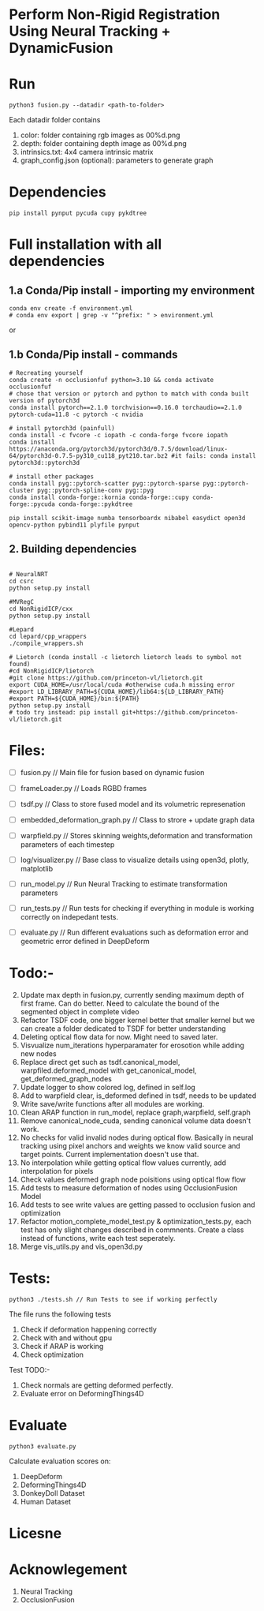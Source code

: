 # Perform Non-Rigid Registration Using Neural Tracking + DynamicFusion

# Run
```
python3 fusion.py --datadir <path-to-folder>
``` 

Each datadir folder contains
1. color: folder containing rgb images as 00%d.png
2. depth: folder containing depth image as 00%d.png 
3. intrinsics.txt: 4x4 camera intrinsic matrix 
4. graph_config.json (optional): parameters to generate graph 

# Dependencies 
```
pip install pynput pycuda cupy pykdtree
```  

# Full installation with all dependencies

## 1.a Conda/Pip install - importing my environment
```shell
conda env create -f environment.yml
# conda env export | grep -v "^prefix: " > environment.yml
```

or

## 1.b Conda/Pip install - commands

```shell
# Recreating yourself
conda create -n occlusionfuf python=3.10 && conda activate occlusionfuf
# chose that version or pytorch and python to match with conda built version of pytorch3d
conda install pytorch==2.1.0 torchvision==0.16.0 torchaudio==2.1.0 pytorch-cuda=11.8 -c pytorch -c nvidia

# install pytorch3d (painfull)
conda install -c fvcore -c iopath -c conda-forge fvcore iopath
conda install https://anaconda.org/pytorch3d/pytorch3d/0.7.5/download/linux-64/pytorch3d-0.7.5-py310_cu118_pyt210.tar.bz2 #it fails: conda install pytorch3d::pytorch3d

# install other packages
conda install pyg::pytorch-scatter pyg::pytorch-sparse pyg::pytorch-cluster pyg::pytorch-spline-conv pyg::pyg
conda install conda-forge::kornia conda-forge::cupy conda-forge::pycuda conda-forge::pykdtree

pip install scikit-image numba tensorboardx nibabel easydict open3d opencv-python pybind11 plyfile pynput
```

## 2. Building dependencies

```shell

# NeuralNRT
cd csrc
python setup.py install

#MVRegC
cd NonRigidICP/cxx
python setup.py install

#Lepard
cd lepard/cpp_wrappers
./compile_wrappers.sh

# Lietorch (conda install -c lietorch lietorch leads to symbol not found)
#cd NonRigidICP/lietorch
#git clone https://github.com/princeton-vl/lietorch.git
export CUDA_HOME=/usr/local/cuda #otherwise cuda.h missing error
#export LD_LIBRARY_PATH=${CUDA_HOME}/lib64:${LD_LIBRARY_PATH}
#export PATH=${CUDA_HOME}/bin:${PATH}
python setup.py install
# todo try instead: pip install git+https://github.com/princeton-vl/lietorch.git
```


# Files: 
- [ ] fusion.py 					// Main file for fusion based on dynamic fusion 

- [ ] frameLoader.py 				// Loads RGBD frames 
- [ ] tsdf.py 						// Class to store fused model and its volumetric represenation
- [ ] embedded_deformation_graph.py // Class to strore + update graph data 
- [ ] warpfield.py 					// Stores skinning weights,deformation and transformation parameters of each timestep 
- [ ] log/visualizer.py 			// Base class to visualize details using open3d, plotly, matplotlib  
- [ ] run_model.py 					// Run Neural Tracking to estimate transformation parameters

- [ ] run_tests.py 					// Run tests for checking if everything in module is working correctly on indepedant tests. 
- [ ] evaluate.py 					// Run different evaluations such as deformation error and geometric error defined in DeepDeform

# Todo:- 
2. Update max depth in fusion.py, currently sending maximum depth of first frame. Can do better. Need to calculate the bound of the segmented object in complete video
3. Refactor TSDF code, one bigger kernel better that smaller kernel but we can create a folder dedicated to TSDF for better understanding
7. Deleting optical flow data for now. Might need to saved later. 
14. Visvualize num_iterations hyperparamater for erosotion while adding new nodes 
16. Replace direct get such as tsdf.canonical_model, warpfiled.deformed_model with get_canonical_model, get_deformed_graph_nodes 
18. Update logger to show colored log, defined in self.log 
19. Add to warpfield clear, is_deformed defined in tsdf, needs to be updated 
21. Write save/write functions after all modules are working.
22. Clean ARAP function in run_model, replace graph,warpfield, self.graph
23. Remove canonical_node_cuda, sending canonical volume data doesn't work.
24. No checks for valid invalid nodes during optical flow. Basically in neural tracking using pixel anchors and weights we know valid source and target points. Current implementation doesn't use that. 
25. No interpolation while getting optical flow values currently, add interpolation for pixels  
26. Check values deformed graph node poisitions using optical flow flow
27. Add tests to measure deformation of nodes using OcclusionFusion Model 
28. Add tests to see write values are getting passed to occlusion fusion and optimization
29. Refactor motion_complete_model_test.py & optimization_tests.py, each test has only slight changes described in commnents. Create a class instead of functions, write each test seperately.   
30. Merge vis_utils.py and vis_open3d.py
# Tests: 
```
python3 ./tests.sh // Run Tests to see if working perfectly
```
The file runs the following tests
1. Check if deformation happening correctly
2. Check with and without gpu 
3. Check if ARAP is working
4. Check optimization

Test TODO:- 
1. Check normals are getting deformed perfectly. 
4. Evaluate error on DeformingThings4D 

# Evaluate 
```
python3 evaluate.py 
```
Calculate evaluation scores on:
1. DeepDeform
2. DeformingThings4D 
3. DonkeyDoll Dataset
4. Human Dataset 

# Licesne 


# Acknowlegement
1. Neural Tracking
2. OcclusionFusion 